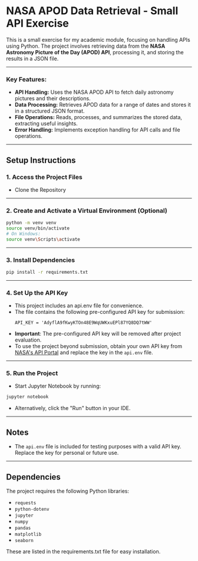 # NASA APOD Data Retrieval - Small API Exercise

This is a small exercise for my academic module, focusing on handling APIs using Python. 
The project involves retrieving data from the **NASA Astronomy Picture of the Day (APOD) API**, processing it, and storing the results in a JSON file.

---

### Key Features:
- **API Handling:** Uses the NASA APOD API to fetch daily astronomy pictures and their descriptions.
- **Data Processing:** Retrieves APOD data for a range of dates and stores it in a structured JSON format.
- **File Operations:** Reads, processes, and summarizes the stored data, extracting useful insights.
- **Error Handling:** Implements exception handling for API calls and file operations.

---

## Setup Instructions

### 1. Access the Project Files
-  Clone the Repository 

---

### 2. Create and Activate a Virtual Environment (Optional)
```bash
python -m venv venv
source venv/bin/activate  
# On Windows: 
source venv\Scripts\activate
```

---

### 3. Install Dependencies
```bash
pip install -r requirements.txt
```

---

### 4. Set Up the API Key
- This project includes an api.env file for convenience.
- The file contains the following pre-configured API key for submission:
  ```plaintext
  API_KEY = 'AdyflA9fKwyKTOn48E9WqUWKxuEPl87YQ8DQ7tWW'
  ```
- **Important**: The pre-configured API key will be removed after project evaluation. 
- To use the project beyond submission, obtain your own API key from [NASA's API Portal](https://api.nasa.gov/) and replace the key in the `api.env` file.

---

### 5. Run the Project
- Start Jupyter Notebook by running:
```bash
jupyter notebook
```

- Alternatively, click the "Run" button in your IDE.

---

## Notes
- The `api.env` file is included for testing purposes with a valid API key. Replace the key for personal or future use.

---

## Dependencies
The project requires the following Python libraries:
- `requests`
- `python-dotenv`
- `jupyter`
- `numpy`
- `pandas`
- `matplotlib`
- `seaborn`

These are listed in the requirements.txt file for easy installation.



